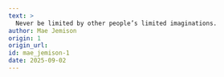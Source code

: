 ```yaml
---
text: >
  Never be limited by other people’s limited imaginations.
author: Mae Jemison
origin: 1
origin_url:
id: mae_jemison-1
date: 2025-09-02 
---
```

